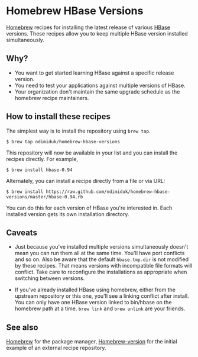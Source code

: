 # Homebrew HBase Versions

[Homebrew][0] recipes for installing the latest release of various
[HBase][1] versions. These recipes allow you to keep multiple HBase
version installed simultaneously.

## Why?

* You want to get started learning HBase against a specific release
  version.
* You need to test your applications against multiple versions of
  HBase.
* Your organization don't maintain the same upgrade schedule as the
  homebrew recipe maintainers.

## How to install these recipes

The simplest way is to install the repository using `brew tap`.

    $ brew tap ndimiduk/homebrew-hbase-versions

This repository will now be available in your list and you can install
the recipes directly. For example,

    $ brew install hbase-0.94

Alternately, you can install a recipe directly from a file or via URL:

    $ brew install https://raw.github.com/ndimiduk/homebrew-hbase-versions/master/hbase-0.94.rb

You can do this for each version of HBase you're interested in. Each
installed version gets its own installation directory.

## Caveats

* Just because you've installed multiple versions simultaneously
  doesn't mean you can run them all at the same time. You'll have port
  conflicts and so on. Also be aware that the default `hbase.tmp.dir`
  is not modified by these recipes. That means versions with
  incompatible file formats will conflict. Take care to reconfigure
  the installations as appropriate when switching between versions.

* If you've already installed HBase using homebrew, either from the
  upstream repository or this one, you'll see a linking conflict after
  install. You can only have one HBase version linked to bin/hbase on
  the homebrew path at a time. `brew link` and `brew unlink` are your
  friends.

## See also

[Homebrew][0] for the package manager, [Homebrew-version][2] for the
initial example of an external recipe repository.

[0]: http://mxcl.github.com/homebrew/
[1]: http://hbase.apache.org/
[2]: https://github.com/OpenTSDB/asynchbase
[3]: https://github.com/Homebrew/homebrew-versions
